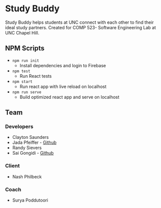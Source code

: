 # Study Buddy

Study Buddy helps students at UNC connect with each other to find their ideal study partners. Created for COMP 523- Software Engineering Lab at UNC Chapel Hill.

## NPM Scripts

- `npm run init`
  - Install dependencies and login to Firebase
- `npm test`
  - Run React tests
- `npm start`
  - Run react app with live reload on localhost
- `npm run serve`
  - Build optimized react app and serve on localhost

## Team

### Developers

- Clayton Saunders
- Jada Pfeiffer - [Github](https://github.com/Jemeline/)
- Randy Sievers
- Sai Gongidi - [Github](https://github.com/sgongidi)

### Client

- Nash Philbeck

### Coach

- Surya Poddutoori
